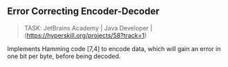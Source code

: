 Error Correcting Encoder-Decoder
--------------------------------

> TASK: JetBrains Academy | Java Developer | (https://hyperskill.org/projects/58?track=1)

Implements Hamming code [7,4] to encode data, which will gain an error in one bit per byte, before being decoded.